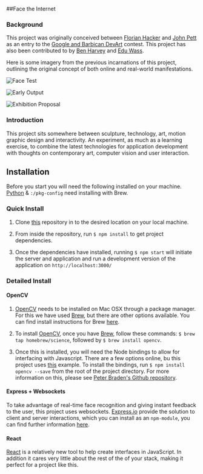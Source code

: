 ##Face the Internet

### Background
This project was originally conceived between [Florian Hacker](http://cargocollective.com/florianhacker) and [John Pett](http://johnpett.com) as an entry to the [Google and Barbican DevArt](https://devart.withgoogle.com/) contest. This project has also been contributed to by [Ben Harvey](https://github.com/gomako) and [Edu Wass](https://github.com/eduwass).

Here is some imagery from the previous incarnations of this project, outlining the original concept of both online and real-world manifestations.

![Face Test](https://github.com/JohnPett/Face-the-Internet/blob/master/docs/face-test.png)

![Early Output](https://github.com/JohnPett/Face-the-Internet/blob/master/docs/head-shot.jpg)

![Exhibition Proposal](https://github.com/JohnPett/Face-the-Internet/blob/master/docs/exhibition.png)

### Introduction
This project sits somewhere between sculpture, technology, art, motion graphic design and interactivity. An experiment, as much as a learning exercise, to combine the latest technologies for application development with thoughts on contemporary art, computer vision and user interaction.

## Installation
Before you start you will need the following installed on your machine. [Python](https://www.python.org/) & `:/pkg-config` need installing with Brew.


### Quick Install
1. Clone [this](https://github.com/JohnPett/Face-the-Internet) repository in to the desired location on your local machine.

2. From inside the repository, run `$ npm install` to get project dependencies.

3. Once the dependencies have installed, running `$ npm start` will initiate the server and application and run a development version of the application on `http://localhost:3000/`

### Detailed Install

#### OpenCV
1. [OpenCV](http://opencv.org/) needs to be installed on Mac OSX through a package manager. For this we have used [Brew](http://brew.sh/), but there are other options available. You can find install instructions for Brew [here](http://brew.sh/).

2. To install [OpenCV](http://opencv.org/), once you have [Brew](http://brew.sh/), follow these commands: `$ brew tap homebrew/science`, followed by `$ brew install opencv`.

3. Once this is installed, you will need the Node bindings to allow for interfacing with Javascript. There are a few options online, bu this project uses [this](https://www.npmjs.com/package/opencv) example. To install the bindings, run `$ npm install opencv --save` from the root of the project directory. For more information on this, please see [Peter Braden's Github repository](https://github.com/peterbraden/node-opencv).


#### Express + Websockets
To take advantage of real-time face recognition and giving instant feedback to the user, this project uses websockets. [Express.io](http://express-io.org/) provide the solution to client and server interactions, which you can install as an `npm-module`, you can find further information [here](https://www.npmjs.com/package/express.io).


#### React
[React](https://facebook.github.io/react/) is a relatively new tool to help create interfaces in JavaScript. In addition it cares very little about the rest of the of your stack, making it perfect for a project like this.